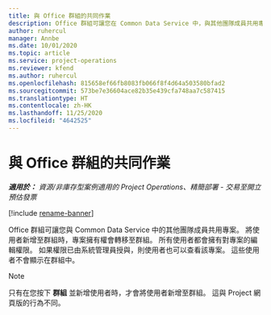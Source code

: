 ```yaml
---
title: 與 Office 群組的共同作業
description: Office 群組可讓您在 Common Data Service 中，與其他團隊成員共用專案。
author: ruhercul
manager: Annbe
ms.date: 10/01/2020
ms.topic: article
ms.service: project-operations
ms.reviewer: kfend
ms.author: ruhercul
ms.openlocfilehash: 815658ef66fb8083fb066f8f4d64a503580bfad2
ms.sourcegitcommit: 573be7e36604ace82b35e439cfa748aa7c587415
ms.translationtype: HT
ms.contentlocale: zh-HK
ms.lasthandoff: 11/25/2020
ms.locfileid: "4642525"
---
```

# <a name="collaboration-with-office-groups"></a>與 Office 群組的共同作業

_**適用於：** 資源/非庫存型案例適用的 Project Operations、精簡部署 - 交易至開立預估發票_

[!include [rename-banner](~/includes/cc-data-platform-banner.md)]

Office 群組可讓您與 Common Data Service 中的其他團隊成員共用專案。 將使用者新增至群組時，專案擁有權會轉移至群組。 所有使用者都會擁有對專案的編輯權限。 如果權限已由系統管理員授與，則使用者也可以查看該專案。 這些使用者不會顯示在群組中。

> [!NOTE] 
> 只有在您按下 **群組** 並新增使用者時，才會將使用者新增至群組。 這與 Project 網頁版的行為不同。 

